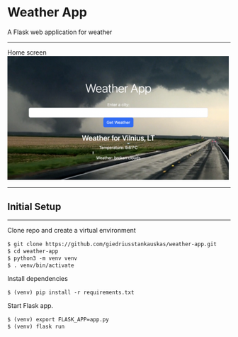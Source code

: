 # Weather App
 A Flask web application for weather

<hr>
Home screen<br>
<img src="images/weather_img.png" width="500">
<hr>


## Initial Setup
<hr>

Clone repo and create a virtual environment
```
$ git clone https://github.com/giedriusstankauskas/weather-app.git
$ cd weather-app
$ python3 -m venv venv
$ . venv/bin/activate
```
Install dependencies
```
$ (venv) pip install -r requirements.txt
```

Start Flask app.
```
$ (venv) export FLASK_APP=app.py
$ (venv) flask run
```
